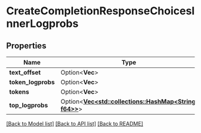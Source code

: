 # CreateCompletionResponseChoicesInnerLogprobs

## Properties

Name | Type | Description | Notes
------------ | ------------- | ------------- | -------------
**text_offset** | Option<**Vec<i32>**> |  | [optional]
**token_logprobs** | Option<**Vec<f64>**> |  | [optional]
**tokens** | Option<**Vec<String>**> |  | [optional]
**top_logprobs** | Option<[**Vec<std::collections::HashMap<String, f64>>**](std::collections::HashMap.md)> |  | [optional]

[[Back to Model list]](../README.md#documentation-for-models) [[Back to API list]](../README.md#documentation-for-api-endpoints) [[Back to README]](../README.md)


